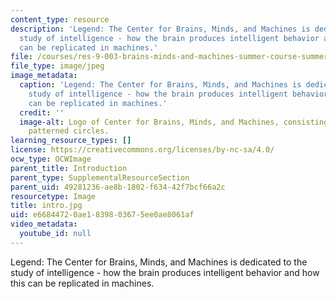 ```yaml
---
content_type: resource
description: 'Legend: The Center for Brains, Minds, and Machines is dedicated to the
  study of intelligence - how the brain produces intelligent behavior and how this
  can be replicated in machines.'
file: /courses/res-9-003-brains-minds-and-machines-summer-course-summer-2015/e66844720ae1839803675ee0ae8061af_intro.jpg
file_type: image/jpeg
image_metadata:
  caption: 'Legend: The Center for Brains, Minds, and Machines is dedicated to the
    study of intelligence - how the brain produces intelligent behavior and how this
    can be replicated in machines.'
  credit: ''
  image-alt: Logo of Center for Brains, Minds, and Machines, consisting of 3 overlapping
    patterned circles.
learning_resource_types: []
license: https://creativecommons.org/licenses/by-nc-sa/4.0/
ocw_type: OCWImage
parent_title: Introduction
parent_type: SupplementalResourceSection
parent_uid: 49281236-ae8b-1802-f634-42f7bcf66a2c
resourcetype: Image
title: intro.jpg
uid: e6684472-0ae1-8398-0367-5ee0ae8061af
video_metadata:
  youtube_id: null
---
```

Legend: The Center for Brains, Minds, and Machines is dedicated to the study of intelligence - how the brain produces intelligent behavior and how this can be replicated in machines.